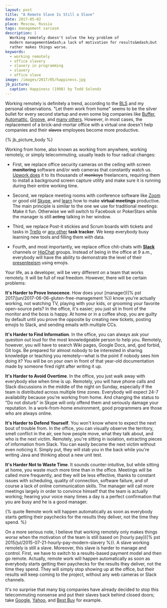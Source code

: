 ```yaml
---
layout: post
title: "A Remote Slave Is Still a Slave"
date: 2017-05-02
place: Moscow, Russia
tags: management sarcasm
description: |
  Working remotely doesn't solve the key problem of
  modern management&mdash;a lack of motivation for results&mdash;but
  rather makes things worse.
keywords:
  - working remotely
  - office slavery
  - slavery in programming
  - slavery
  - office slave
image: /images/2017/05/happiness.jpg
jb_picture:
  caption: Happiness (1998) by Todd Solondz
---
```


Working remotely is definitely a trend, according to the
[BLS](https://www.bls.gov/opub/ted/2016/24-percent-of-employed-people-did-some-or-all-of-their-work-at-home-in-2015.htm)
and my personal observations.
"Let them work from home"
seems to be the silver bullet for
every second startup and even some big companies like
[Buffer](https://open.bufferapp.com/remote-team-connect/),
[Automattic](https://www.linkedin.com/pulse/billion-dollar-tech-company-offices-email-glenn-leibowitz),
[Groove](https://www.groovehq.com/blog/remote-work-tips),
and
[many others](https://www.forbes.com/sites/laurashin/2017/01/31/work-from-home-in-2017-the-top-100-companies-offering-remote-jobs/).
However, in most cases, the replacement of a brick-and-mortar office with a virtual one
doesn't help companies and their <del>slaves</del> employees
become more productive.

<!--more-->

{% jb_picture_body %}

Working from home, also known as working from anywhere,
working remotely, or simply telecommuting, usually leads to four
radical changes:

  * First, we replace office security cameras on the ceiling with screen
    **monitoring** software and/or web cameras that constantly watch us.
    [Upwork does](https://support.upwork.com/hc/en-us/articles/211064098-Log-Time-with-the-Upwork-Desktop-App-)
    it to its thousands of <del>monkeys</del> freelancers,
    requiring them to install a background screen capture utility
    and make sure it is running during their entire working time.

  * Second, we replace meeting rooms with conference software
    like [Zoom](https://zoom.us/) or good old [Skype](https://www.skype.com/en/),
    and [learn](https://hbr.org/2015/03/how-to-run-a-great-virtual-meeting)
    how to make **virtual meetings** productive. The main principle is similar to
    the one we use for traditional meetings: Make it fun. Otherwise we will
    switch to Facebook or PokerStars while the manager is
    still <del>acting</del> talking in her window.

  * Third, we replace Post-it stickies and Scrum boards with tickets and
    tasks in [Trello](https://trello.com/)
    or [any other](https://www.quora.com/What-are-the-best-alternatives-to-Trello)
    **task tracker**.
    We keep everybody busy learning new tools and filling them with data.

  * Fourth, and most importantly, we replace office chit-chats with
    [**Slack**](https://slack.com/) channels or [HipChat](https://www.hipchat.com/) groups.
    Instead of being in the office at 9 a.m.,
    everybody will have the ability to demonstrate the level of their
    [presenteeism](https://en.wikipedia.org/wiki/Presenteeism) using emojis.

Your life, as a developer, will be very different on a team that
works remotely. It will be full of real freedom. However, there will be
certain problems:

**It's Harder to Prove Innocence**.
How does your
[manager]({% pst 2017/jun/2017-06-06-gluten-free-management %}) know you're actually working,
not watching TV, playing with your kids, or grooming your favorite
open-source pets? In the office, it's easier; you just sit in front of the monitor
and the boss is happy. At home or in a coffee shop, you are guilty by
default until you prove the opposite by creating new tickets,
posting emojis to Slack, and sending emails with multiple CCs.

**It's Harder to Find Information**.
In the office, you can always ask your question out loud for
the most knowledgeable person to help you. Remotely, however, you will have
to search Wiki pages, Google Docs,
and, god forbid, Git logs. Be prepared for almost nobody
to be interested in sharing knowledge or teaching you remotely&mdash;what
is the point if nobody sees him doing it? You will be on your own
in front of that year-old documentation made by someone fired
right after writing it up.

**It's Harder to Avoid Overtime**.
In the office, you just walk away with everybody else when time is up. Remotely,
you will have phone calls and Slack discussions in the middle of the night on Sunday,
especially if the team is distributed across multiple time zones. Everybody
will expect 24-7 availability because you're working from home. And changing
the status to "Do not disturb" in Skype will only offend them and seriously
damage your reputation. In a work-from-home environment, good programmers are
those who are always online.

**It's Harder to Defend Yourself**.
You won't know where to expect the next bout of trouble from. In the office,
you can visually observe the territory, smell conflict in the air, see
how people move, what they talk about, and who is the next victim. Remotely,
you're sitting in isolation, extracting pieces of information from Slack.
You can easily become the next victim without even noticing it. Simply put,
they will stab you in the back while you're writing Java and thinking
about a new unit test.

**It's Harder Not to Waste Time**.
It sounds counter-intuitive, but while sitting at home, you waste much more time
than in the office. Meetings will be called more frequently, and they will
be less effective, thanks to constant issues with scheduling, quality of
connection, software failure, and of course a lack of online communication
skills. The manager will call more meetings largely in order to convince
himself that the team is actually working; hearing your voice many times a day is
a perfect confirmation that you are busy and he is a good manager.

{% quote Remote work will happen automatically as soon as everybody starts getting their paychecks for the results they deliver, not the time they spend. %}

On a more serious note, I believe that working remotely
only makes things _worse_ when the motivation of the team
is still based on [hourly pay]({% pst 2015/jul/2015-07-21-hourly-pay-modern-slavery %}).
A slave working remotely is still a slave. Moreover, this slave
is harder to manage and control. First, we have to switch to a results-based
payment model and then go remote. Actually, remote work will happen automatically
as soon as everybody starts getting their paychecks for the results they
deliver, not the time they spend. They will simply stop showing up at the office,
but their results will keep coming to the project,
without any web cameras or Slack channels.

It's no surprise that many big companies have already decided to stop this telecommuting
nonsense and put their slaves back behind closed doors; take
[Google](http://www.tbray.org/ongoing/When/201x/2014/02/19/Leaving-Google),
[Yahoo](http://money.cnn.com/2013/02/25/technology/yahoo-work-from-home/index.html?iid=EL), and
[Best Buy](http://money.cnn.com/2013/03/05/technology/best-buy-work-from-home/index.html)
for example.
